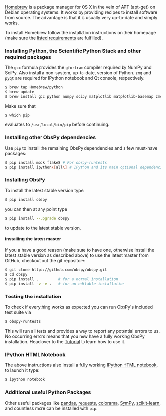 [Homebrew](http://brew.sh/) is a package manager for OS X in the vein of APT (apt-get) on Debian operating systems. It works by providing recipes to install software from source. The advantage is that it is usually very up-to-date and simply works.

To install Homebrew follow the installation instructions on their homepage (make sure the [listed requirements](https://github.com/Homebrew/homebrew/wiki/Installation#requirements) are fulfilled).

### Installing Python, the Scientific Python Stack and other required packages

The `gcc` formula provides the `gfortran` compiler required by NumPy and SciPy. Also install a non-system, up-to-date, version of Python. `zmq` and `pyqt` are required for IPython notebook and Qt console, respectively.

```bash
$ brew tap Homebrew/python
$ brew update
$ brew install gcc python numpy scipy matplotlib matplotlib-basemap zmq pyqt
```

Make sure that

```bash
$ which pip
```

evaluates to `/usr/local/bin/pip` before continuing. 

### Installing other ObsPy dependencies

Use `pip` to install the remaining ObsPy dependencies and a few must-have packages:

```bash
$ pip install mock flake8 # For obspy-runtests
$ pip install ipython\[all\] # IPython and its main optional dependencies
```

### Installing ObsPy

To install the latest stable version type:

```bash
$ pip install obspy
```

you can then at any point type

```bash
$ pip install --upgrade obspy
```

to update to the latest stable version.

#### Installing the latest master

If you a have a good reason (make sure to have one, otherwise install the latest stable version as described above) to use the latest master from GitHub, checkout out the git repository:

```bash
$ git clone https://github.com/obspy/obspy.git
$ cd obspy
$ pip install .         # for a normal installation
$ pip install -v -e .   # for an editable installation
```

### Testing the installation

To check if everything works as expected you can run ObsPy's included test suite via

```bash
$ obspy-runtests
```

This will run all tests and provides a way to report any potential errors to us. No occurring errors means that you now have a fully working ObsPy installation. Head over to the [Tutorial](http://docs.obspy.org/tutorial/) to learn how to use it.

### IPython HTML Notebook

The above instructions also install a fully working [IPython HTML notebook](http://ipython.org/notebook.html), to launch it type:

```bash
$ ipython notebook 
```

### Additional useful Python Packages

Other useful packages like [pandas](http://pandas.pydata.org/), [requests](http://docs.python-requests.org/en/latest/), [colorama](https://pypi.python.org/pypi/colorama), [SymPy](http://sympy.org/), [scikit-learn](http://scikit-learn.org/), and countless more can be installed with `pip`.